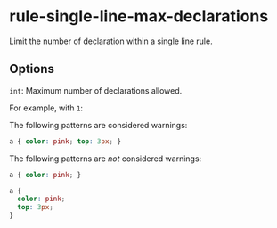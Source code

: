 # rule-single-line-max-declarations

Limit the number of declaration within a single line rule.

## Options

`int`: Maximum number of declarations allowed.

For example, with `1`:

The following patterns are considered warnings:

```css
a { color: pink; top: 3px; }
```

The following patterns are *not* considered warnings:

```css
a { color: pink; }
```

```css
a {
  color: pink;
  top: 3px;
}
```
